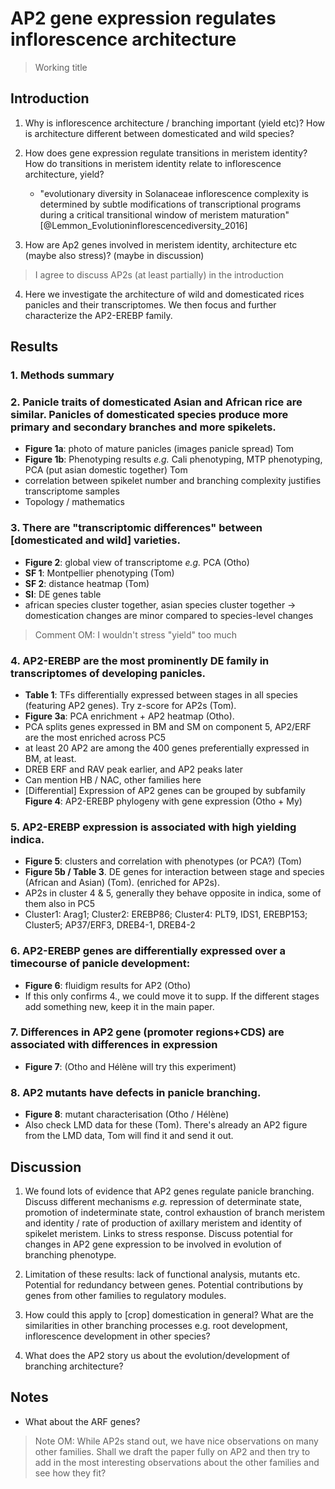 
# AP2 gene expression regulates inflorescence architecture
> Working title

## Introduction

1. Why is inflorescence architecture / branching important (yield etc)? How is architecture different between domesticated and wild species?

2. How does gene expression regulate transitions in meristem identity? How do transitions in meristem identity relate to inflorescence architecture, yield?
    - "evolutionary diversity in Solanaceae inflorescence complexity is determined by subtle modifications of transcriptional programs during a critical transitional window of meristem maturation" [@Lemmon_Evolutioninflorescencediversity_2016]

3. How are Ap2 genes involved in meristem identity, architecture etc (maybe also stress)? (maybe in discussion)

> I agree to discuss AP2s (at least partially) in the introduction

4. Here we investigate the architecture of wild and domesticated rices panicles and their transcriptomes. We then focus and further characterize the AP2-EREBP family.

## Results

### 1. Methods summary

### 2. Panicle traits of domesticated Asian and African rice are similar. Panicles of domesticated species produce more primary and secondary branches and more spikelets.
- **Figure 1a**: photo of mature panicles (images panicle spread) Tom
- **Figure 1b**: Phenotyping results *e.g.* Cali phenotyping, MTP phenotyping, PCA (put asian domestic together) Tom
- correlation between spikelet number and branching complexity justifies transcriptome samples
- Topology / mathematics

### 3. There are "transcriptomic differences" between [domesticated and wild] varieties.
- **Figure 2**: global view of transcriptome *e.g.* PCA (Otho)
- **SF 1**: Montpellier phenotyping (Tom)
- **SF 2**: distance heatmap (Tom)
- **SI**: DE genes table
- african species cluster together, asian species cluster together -> domestication changes are minor compared to species-level changes

> Comment OM: I wouldn't stress "yield" too much

### 4. AP2-EREBP are the most prominently DE family in transcriptomes of developing panicles.
- **Table 1**: TFs differentially expressed between stages in all species (featuring AP2 genes). Try z-score for AP2s (Tom).
- **Figure 3a**: PCA enrichment + AP2 heatmap (Otho).
- PCA splits genes expressed in BM and SM on component 5, AP2/ERF are the most enriched across PC5
- at least 20 AP2 are among the 400 genes preferentially expressed in BM, at least.
- DREB ERF and RAV peak earlier, and AP2 peaks later
- Can mention HB / NAC, other families here
- [Differential] Expression of AP2 genes can be grouped by subfamily **Figure 4**: AP2-EREBP phylogeny with gene expression (Otho + My)


### 5. AP2-EREBP expression is associated with high yielding indica.
- **Figure 5**: clusters and correlation with phenotypes (or PCA?) (Tom)
- **Figure 5b / Table 3**. DE genes for interaction between stage and species (African and Asian) (Tom). (enriched for AP2s).
- AP2s in cluster 4 & 5, generally they behave opposite in indica, some of them also in PC5
- Cluster1: Arag1; Cluster2: EREBP86; Cluster4: PLT9, IDS1, EREBP153; Cluster5; AP37/ERF3, DREB4-1, DREB4-2

### 6. AP2-EREBP genes are differentially expressed over a timecourse of panicle development:
- **Figure 6**: fluidigm results for AP2 (Otho)
- If this only confirms 4., we could move it to supp. If the different stages add something new, keep it in the main paper.

### 7. Differences in AP2 gene (promoter regions+CDS) are associated with differences in expression
- **Figure 7**: (Otho and Hélène will try this experiment)

### 8. AP2 mutants have defects in panicle branching.
- **Figure 8**: mutant characterisation (Otho / Hélène)
- Also check LMD data for these (Tom). There's already an AP2 figure from the LMD data, Tom will find it and send it out.

## Discussion

1. We found lots of evidence that AP2 genes regulate panicle branching. Discuss different mechanisms *e.g.* repression of determinate state, promotion of indeterminate state, control exhaustion of branch meristem and identity / rate of production of axillary meristem and identity of spikelet meristem. Links to stress response. Discuss potential for changes in AP2 gene expression to be involved in evolution of branching phenotype.

2. Limitation of these results: lack of functional analysis, mutants etc. Potential for redundancy between genes. Potential contributions by genes from other families to regulatory modules.

3. How could this apply to [crop] domestication in general? What are the similarities in other branching processes e.g. root development, inflorescence development in other species?

4. What does the AP2 story us about the evolution/development of branching architecture?

## Notes

- What about the ARF genes?

> Note OM: While AP2s stand out, we have nice observations on many other families. Shall we draft the paper fully on AP2 and then try to add in the most interesting observations about the other families and see how they fit?
